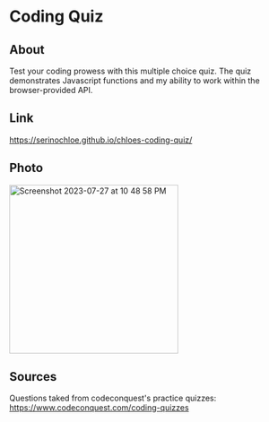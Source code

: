 # Coding Quiz 

## About 

Test your coding prowess with this multiple choice quiz. The quiz demonstrates Javascript functions and my ability to work within the browser-provided API. 

## Link
<https://serinochloe.github.io/chloes-coding-quiz/>

## Photo 
<img width="301" alt="Screenshot 2023-07-27 at 10 48 58 PM" src="https://github.com/serinochloe/chloes-coding-quiz/assets/130313684/0b119f01-6bf5-4cde-9a8a-34c79313e46a">

## Sources 

Questions taked from codeconquest's practice quizzes: <https://www.codeconquest.com/coding-quizzes>


